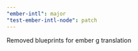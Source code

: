 ```yaml
---
"ember-intl": major
"test-ember-intl-node": patch
---
```


Removed blueprints for ember g translation
